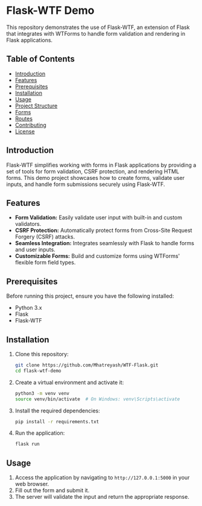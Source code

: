 # Flask-WTF Demo

This repository demonstrates the use of Flask-WTF, an extension of Flask that integrates with WTForms to handle form validation and rendering in Flask applications.

## Table of Contents

- [Introduction](#introduction)
- [Features](#features)
- [Prerequisites](#prerequisites)
- [Installation](#installation)
- [Usage](#usage)
- [Project Structure](#project-structure)
- [Forms](#forms)
- [Routes](#routes)
- [Contributing](#contributing)
- [License](#license)

## Introduction

Flask-WTF simplifies working with forms in Flask applications by providing a set of tools for form validation, CSRF protection, and rendering HTML forms. This demo project showcases how to create forms, validate user inputs, and handle form submissions securely using Flask-WTF.

## Features

- **Form Validation:** Easily validate user input with built-in and custom validators.
- **CSRF Protection:** Automatically protect forms from Cross-Site Request Forgery (CSRF) attacks.
- **Seamless Integration:** Integrates seamlessly with Flask to handle forms and user inputs.
- **Customizable Forms:** Build and customize forms using WTForms' flexible form field types.

## Prerequisites

Before running this project, ensure you have the following installed:

- Python 3.x
- Flask
- Flask-WTF

## Installation

1. Clone this repository:

    ```bash
    git clone https://github.com/Mhatreyash/WTF-Flask.git
    cd flask-wtf-demo
    ```

2. Create a virtual environment and activate it:

    ```bash
    python3 -m venv venv
    source venv/bin/activate  # On Windows: venv\Scripts\activate
    ```

3. Install the required dependencies:

    ```bash
    pip install -r requirements.txt
    ```

4. Run the application:

    ```bash
    flask run
    ```

## Usage

1. Access the application by navigating to `http://127.0.0.1:5000` in your web browser.
2. Fill out the form and submit it.
3. The server will validate the input and return the appropriate response.

